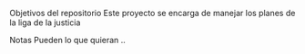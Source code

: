 Objetivos del repositorio 
Este proyecto se encarga de manejar los planes de la liga de la justicia

Notas 
Pueden lo que quieran ..
